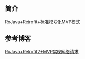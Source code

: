 ## 简介
RxJava+Retrofit+标准模块化MVP模式

## 参考博客
[RxJava+Retrofit2+MVP实现网络请求](https://blog.csdn.net/qq_435559203/article/details/52690196)